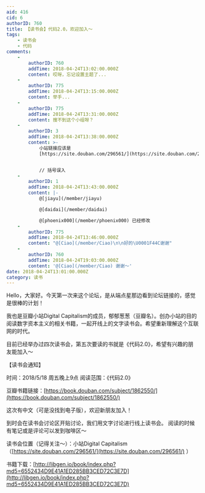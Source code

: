 ```yaml
---
aid: 416
cid: 6
authorID: 760
title: 【读书会】代码2.0，欢迎加入～
tags:
    - 读书会
    - 代码
comments:
    -
        authorID: 760
        addTime: 2018-04-24T13:02:00.000Z
        content: 哎呀，忘记设置主题了...
    -
        authorID: 775
        addTime: 2018-04-24T13:15:00.000Z
        content: 举手...
    -
        authorID: 775
        addTime: 2018-04-24T13:31:00.000Z
        content: 搜不到这个小组呀？
    -
        authorID: 3
        addTime: 2018-04-24T13:38:00.000Z
        content: >-
            小站链接应该是
            [https://site.douban.com/296561/](https://site.douban.com/296561/)


            // 括号误入
    -
        authorID: 1
        addTime: 2018-04-24T13:43:00.000Z
        content: |-
            @[jiayu](/member/jiayu)

            @[daidai](/member/daidai)

            @[phoenix000](/member/phoenix000) 已经修改
    -
        authorID: 775
        addTime: 2018-04-24T13:46:00.000Z
        content: "@[Ciao](/member/Ciao)\n\n好的\U0001F44C谢谢"
    -
        authorID: 760
        addTime: 2018-04-24T19:03:00.000Z
        content: '@[Ciao](/member/Ciao) 谢谢～'
date: 2018-04-24T13:01:00.000Z
category: 读书
---
```


Hello，大家好。今天第一次来这个论坛，是从端点星那边看到论坛链接的，感觉是很棒的计划！

我也是豆瓣小站Digital Capitalism的成员，郁郁葱葱（豆瓣名）。创办小站的目的阅读数字资本主义的相关书籍，一起开线上的文字读书会。希望重新理解这个互联网的时代。

目前已经举办过四次读书会，第五次要读的书就是《代码2.0》，希望有兴趣的朋友能加入～

【读书会通知】

时间：2018/5/18 周五晚上9点 阅读范围：《代码2.0》

豆瓣书籍链接：[https://book.douban.com/subject/1862550/](https://book.douban.com/subject/1862550/)

这次有中文（可是没找到电子版），欢迎新朋友加入！

到时会在读书会讨论区开贴讨论，我们用文字讨论进行线上读书会。 阅读的时候有笔记或是评论可以发到咖啡区～

读书会位置（记得关注～）：小站Digital Capitalism（[https://site.douban.com/296561/](https://site.douban.com/296561/) ）

书籍下载：[http://libgen.io/book/index.php?md5=6552434D9E41A1ED285BB3CED72C3E7D](http://libgen.io/book/index.php?md5=6552434D9E41A1ED285BB3CED72C3E7D)
